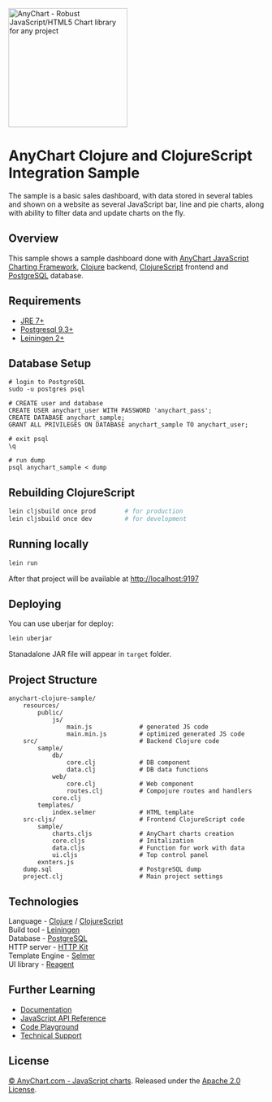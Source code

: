[<img src="https://cdn.anychart.com/images/logo-transparent-segoe.png?2" width="234px" alt="AnyChart - Robust JavaScript/HTML5 Chart library for any project">](https://anychart.com)
# AnyChart Clojure and ClojureScript Integration Sample
The sample is a basic sales dashboard, with data stored in several tables and shown on a website as several JavaScript bar, line and pie charts, along with ability to filter data and update charts on the fly.

## Overview

This sample shows a sample dashboard done with [AnyChart JavaScript Charting Framework](http://www.anychart.com/),
[Clojure](http://clojure.org/) backend, [ClojureScript](https://github.com/clojure/clojurescript) frontend
and [PostgreSQL](http://www.postgresql.org/) database.

## Requirements
* [JRE 7+](http://www.oracle.com/technetwork/java/javase/downloads/jre7-downloads-1880261.html)
* [Postgresql 9.3+](http://www.postgresql.org/download/)
* [Leiningen 2+](http://leiningen.org/)


## Database Setup
```
# login to PostgreSQL
sudo -u postgres psql

# CREATE user and database
CREATE USER anychart_user WITH PASSWORD 'anychart_pass';
CREATE DATABASE anychart_sample;
GRANT ALL PRIVILEGES ON DATABASE anychart_sample TO anychart_user;

# exit psql
\q

# run dump
psql anychart_sample < dump
```


## Rebuilding ClojureScript
```bash
lein cljsbuild once prod        # for production
lein cljsbuild once dev         # for development
```


## Running locally
```bash
lein run
```
After that project will be available at [http://localhost:9197](http://localhost:9197)


## Deploying
You can use uberjar for deploy:
```bash
lein uberjar
```
Stanadalone JAR file will appear in `target` folder.


## Project Structure
```
anychart-clojure-sample/
    resources/
        public/
            js/
                main.js             # generated JS code
                main.min.js         # optimized generated JS code
    src/                            # Backend Clojure code
        sample/
            db/
                core.clj            # DB component
                data.clj            # DB data functions
            web/
                core.clj            # Web component
                routes.clj          # Compojure routes and handlers
            core.clj
        templates/
            index.selmer            # HTML template
    src-cljs/                       # Frontend ClojureScript code
        sample/
            charts.cljs             # AnyChart charts creation      
            core.cljs               # Initalization
            data.cljs               # Function for work with data
            ui.cljs                 # Top control panel
        exnters.js
    dump.sql                        # PostgreSQL dump
    project.clj                     # Main project settings

```


## Technologies
Language - [Clojure](https://clojure.org) / [ClojureScript](https://clojurescript.org/)<br />
Build tool - [Leiningen](https://leiningen.org/)<br />
Database - [PostgreSQL](http://www.postgresql.org/)<br />
HTTP server - [HTTP Kit](http://www.http-kit.org/)<br />
Template Engine - [Selmer](https://github.com/yogthos/Selmer)<br />
UI library - [Reagent](https://reagent-project.github.io/)


## Further Learning
* [Documentation](https://docs.anychart.com)
* [JavaScript API Reference](https://api.anychart.com)
* [Code Playground](https://playground.anychart.com)
* [Technical Support](https://anychart.com/support)

## License
[© AnyChart.com - JavaScript charts](http://www.anychart.com). Released under the [Apache 2.0 License](https://github.com/anychart-integrations/anychart-clojure-sample/blob/master/LICENSE).